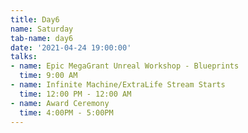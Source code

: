 ```yaml
---
title: Day6
name: Saturday
tab-name: day6
date: '2021-04-24 19:00:00'
talks:
- name: Epic MegaGrant Unreal Workshop - Blueprints
  time: 9:00 AM
- name: Infinite Machine/ExtraLife Stream Starts
  time: 12:00 PM - 12:00 AM
- name: Award Ceremony
  time: 4:00PM - 5:00PM
---
```


